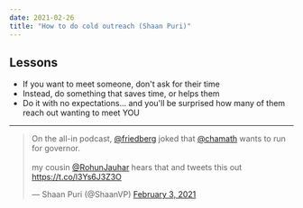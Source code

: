 ```yaml
---
date: 2021-02-26
title: "How to do cold outreach (Shaan Puri)"
---
```


## Lessons

- If you want to meet someone, don't ask for their time
- Instead, do something that saves time, or helps them
- Do it with no expectations... and you'll be surprised how many of them reach out wanting to meet YOU

---

<blockquote class="twitter-tweet"><p lang="en" dir="ltr">On the all-in podcast, <a href="https://twitter.com/friedberg?ref_src=twsrc%5Etfw">@friedberg</a> joked that <a href="https://twitter.com/chamath?ref_src=twsrc%5Etfw">@chamath</a> wants to run for governor. <br><br>my cousin <a href="https://twitter.com/RohunJauhar?ref_src=twsrc%5Etfw">@RohunJauhar</a> hears that and tweets this out <a href="https://t.co/l3Ys6J3Z3O">https://t.co/l3Ys6J3Z3O</a></p>&mdash; Shaan Puri (@ShaanVP) <a href="https://twitter.com/ShaanVP/status/1357058740659187714?ref_src=twsrc%5Etfw">February 3, 2021</a></blockquote> <script async src="https://platform.twitter.com/widgets.js" charset="utf-8"></script>